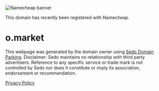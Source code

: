 ![Namecheap banner](https://img.sedoparking.com/templates/images/hero_nc.svg)

This domain has recently been registered with Namecheap.


# o.market

This webpage was generated by the domain owner using [Sedo Domain Parking](https://www.sedo.com/services/parking.php3). Disclaimer: Sedo maintains no relationship with third party advertisers. Reference to any specific service or trade mark is not controlled by Sedo nor does it constitute or imply its association, endorsement or recommendation.


[Privacy Policy](https://www.o.market/#)
